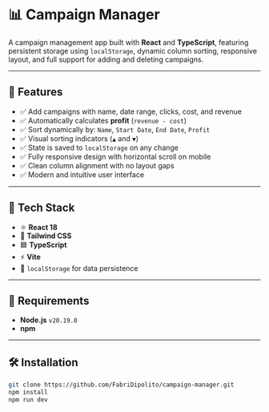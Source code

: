 # 📊 Campaign Manager

A campaign management app built with **React** and **TypeScript**, featuring persistent storage using `localStorage`, dynamic column sorting, responsive layout, and full support for adding and deleting campaigns.

---

## 🚀 Features

- ✅ Add campaigns with name, date range, clicks, cost, and revenue
- ✅ Automatically calculates **profit** (`revenue - cost`)
- ✅ Sort dynamically by: `Name`, `Start Date`, `End Date`, `Profit`
- ✅ Visual sorting indicators (`▲` and `▼`)
- ✅ State is saved to `localStorage` on any change
- ✅ Fully responsive design with horizontal scroll on mobile
- ✅ Clean column alignment with no layout gaps
- ✅ Modern and intuitive user interface

---

## 🧱 Tech Stack

- ⚛️ **React 18**
- 💅 **Tailwind CSS**
- 🟦 **TypeScript**
- ⚡ **Vite**
- 🧠 `localStorage` for data persistence

---

## 🧰 Requirements

- **Node.js** `v20.19.0`
- **npm**

---

## 🛠️ Installation

```bash
git clone https://github.com/FabriDipolito/campaign-manager.git
npm install
npm run dev

